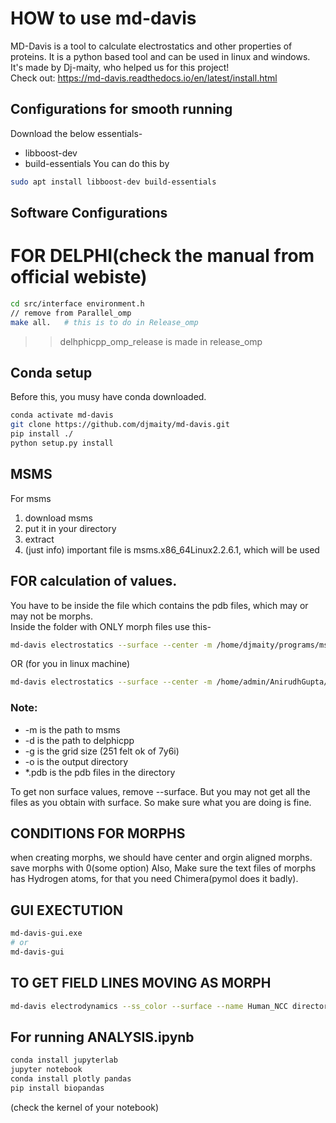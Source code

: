 # HOW to use md-davis

MD-Davis is a tool to calculate electrostatics and other properties of proteins. It is a python based tool and can be used in linux and windows.<br>
It's made by Dj-maity, who helped us for this project!
<br>Check out: https://md-davis.readthedocs.io/en/latest/install.html

## Configurations for smooth running

Download the below essentials-

- libboost-dev
- build-essentials
  You can do this by

```bash
sudo apt install libboost-dev build-essentials
```

## Software Configurations

# FOR DELPHI(check the manual from official webiste)

```bash
cd src/interface environment.h
// remove from Parallel_omp
make all.   # this is to do in Release_omp
```

> > delhphicpp_omp_release is made in release_omp

## Conda setup

Before this, you musy have conda downloaded.

```bash
conda activate md-davis
git clone https://github.com/djmaity/md-davis.git
pip install ./
python setup.py install
```

## MSMS

For msms

1. download msms
2. put it in your directory
3. extract
4. (just info) important file is msms.x86_64Linux2.2.6.1, which will be used

## FOR calculation of values.

You have to be inside the file which contains the pdb files, which may or may not be morphs.<br>
Inside the folder with ONLY morph files use this-

```bash
md-davis electrostatics --surface --center -m /home/djmaity/programs/msms/msms.x86_64Linux2.2.6.1 -d /home/djmaity/programs/delphicpp_omp_release -g 251 -o ./ *.pdb
```

OR (for you in linux machine)

```bash
md-davis electrostatics --surface --center -m /home/admin/AnirudhGupta/iGEM/msms/msms.x86_64Linux2.2.6.1 -d /home/admin/AnirudhGupta/iGEM/Delphicpp_v8.5.0_Linux/Release_omp/delphicpp_omp_release -g 251 -o ./ *.pdb
```

### Note:

- -m is the path to msms
- -d is the path to delphicpp
- -g is the grid size (251 felt ok of 7y6i)
- -o is the output directory
- \*.pdb is the pdb files in the directory

To get non surface values, remove --surface. But you may not get all the files as you obtain with surface. So make sure what you are doing is fine.

## CONDITIONS FOR MORPHS

when creating morphs, we should have center and orgin aligned morphs. save morphs with 0(some option)
Also, Make sure the text files of morphs has Hydrogen atoms, for that you need Chimera(pymol does it badly).

## GUI EXECTUTION

```bash
md-davis-gui.exe
# or
md-davis-gui
```

## TO GET FIELD LINES MOVING AS MORPH

```bash
md-davis electrodynamics --ss_color --surface --name Human_NCC directory_path # directory path should contain the cube files mainly
```

## For running ANALYSIS.ipynb

```bash
conda install jupyterlab
jupyter notebook
conda install plotly pandas
pip install biopandas
```

(check the kernel of your notebook)
